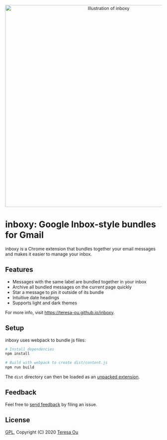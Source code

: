 <p align="center">
  <img width="650" src="https://github.com/teresa-ou/inboxy/blob/master/images/inboxy-illustration.png" alt="Illustration of inboxy">
</p>

# inboxy: Google Inbox-style bundles for Gmail

inboxy is a Chrome extension that bundles together your email messages and makes it easier to manage
your inbox.

## Features

* Messages with the same label are bundled together in your inbox
* Archive all bundled messages on the current page quickly
* Star a message to pin it outside of its bundle
* Intuitive date headings
* Supports light and dark themes

For more info, visit https://teresa-ou.github.io/inboxy.

## Setup

inboxy uses webpack to bundle js files:

```bash
# Install dependencies
npm install

# Build with webpack to create dist/content.js
npm run build
```

The `dist` directory can then be loaded as an [unpacked extension](https://developer.chrome.com/extensions/getstarted).

## Feedback

Feel free to [send feedback](https://github.com/teresa-ou/inboxy/issues) by filing an issue.

## License

[GPL](https://github.com/teresa-ou/inboxy/blob/master/COPYING), Copyright (C) 2020  [Teresa Ou](https://github.com/teresa-ou)